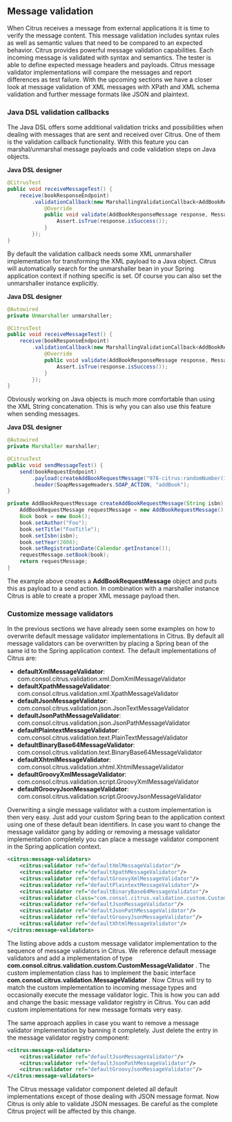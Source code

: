 ## Message validation

When Citrus receives a message from external applications it is time to verify the message content. This message validation includes syntax rules as well as semantic values that need to be compared to an expected behavior. Citrus provides powerful message validation capabilities. Each incoming message is validated with syntax and semantics. The tester is able to define expected message headers and payloads. Citrus message validator implementations will compare the messages and report differences as test failure. With the upcoming sections we have a closer look at message validation of XML messages with XPath and XML schema validation and further message formats like JSON and plaintext.

### Java DSL validation callbacks

The Java DSL offers some additional validation tricks and possibilities when dealing with messages that are sent and received over Citrus. One of them is the validation callback functionality. With this feature you can marshal/unmarshal message payloads and code validation steps on Java objects.

**Java DSL designer** 

```java
@CitrusTest
public void receiveMessageTest() {
    receive(bookResponseEndpoint)
        .validationCallback(new MarshallingValidationCallback<AddBookResponseMessage>() {
            @Override
            public void validate(AddBookResponseMessage response, MessageHeaders headers) {
                Assert.isTrue(response.isSuccess());
            }
        });
}
```

By default the validation callback needs some XML unmarshaller implementation for transforming the XML payload to a Java object. Citrus will automatically search for the unmarshaller bean in your Spring application context if nothing specific is set. Of course you can also set the unmarshaller instance explicitly.

**Java DSL designer** 

```java
@Autowired
private Unmarshaller unmarshaller;

@CitrusTest
public void receiveMessageTest() {
    receive(bookResponseEndpoint)
        .validationCallback(new MarshallingValidationCallback<AddBookResponseMessage>(unmarshaller) {
            @Override
            public void validate(AddBookResponseMessage response, MessageHeaders headers) {
                Assert.isTrue(response.isSuccess());
            }
        });
}
```

Obviously working on Java objects is much more comfortable than using the XML String concatenation. This is why you can also use this feature when sending messages.

**Java DSL designer** 

```java
@Autowired
private Marshaller marshaller;

@CitrusTest
public void sendMessageTest() {
    send(bookRequestEndpoint)
        .payload(createAddBookRequestMessage("978-citrus:randomNumber(10)"), marshaller)
        .header(SoapMessageHeaders.SOAP_ACTION, "addBook");
}

private AddBookRequestMessage createAddBookRequestMessage(String isbn) {
    AddBookRequestMessage requestMessage = new AddBookRequestMessage();
    Book book = new Book();
    book.setAuthor("Foo");
    book.setTitle("FooTitle");
    book.setIsbn(isbn);
    book.setYear(2008);
    book.setRegistrationDate(Calendar.getInstance());
    requestMessage.setBook(book);
    return requestMessage;
}
```

The example above creates a **AddBookRequestMessage** object and puts this as payload to a send action. In combination with a marshaller instance Citrus is able to create a proper XML message payload then.

### Customize message validators

In the previous sections we have already seen some examples on how to overwrite default message validator implementations in Citrus. By default all message validators can be overwritten by placing a Spring bean of the same id to the Spring application context. The default implementations of Citrus are:

*  **defaultXmlMessageValidator**: com.consol.citrus.validation.xml.DomXmlMessageValidator 
*  **defaultXpathMessageValidator**: com.consol.citrus.validation.xml.XpathMessageValidator 
*  **defaultJsonMessageValidator**: com.consol.citrus.validation.json.JsonTextMessageValidator 
*  **defaultJsonPathMessageValidator**: com.consol.citrus.validation.json.JsonPathMessageValidator 
*  **defaultPlaintextMessageValidator**: com.consol.citrus.validation.text.PlainTextMessageValidator 
*  **defaultBinaryBase64MessageValidator**: com.consol.citrus.validation.text.BinaryBase64MessageValidator 
*  **defaultXhtmlMessageValidator**: com.consol.citrus.validation.xhtml.XhtmlMessageValidator 
*  **defaultGroovyXmlMessageValidator**: com.consol.citrus.validation.script.GroovyXmlMessageValidator 
*  **defaultGroovyJsonMessageValidator**: com.consol.citrus.validation.script.GroovyJsonMessageValidator 

Overwriting a single message validator with a custom implementation is then very easy. Just add your custom Spring bean to the application context using one of these default bean identifiers. In case you want to change the message validator gang by adding or removing a message validator implementation completely you can place a message validator component in the Spring application context.

```xml
<citrus:message-validators>
    <citrus:validator ref="defaultXmlMessageValidator"/>
    <citrus:validator ref="defaultXpathMessageValidator"/>
    <citrus:validator ref="defaultGroovyXmlMessageValidator"/>
    <citrus:validator ref="defaultPlaintextMessageValidator"/>
    <citrus:validator ref="defaultBinaryBase64MessageValidator"/>
    <citrus:validator class="com.consol.citrus.validation.custom.CustomMessageValidator"/>
    <citrus:validator ref="defaultJsonMessageValidator"/>
    <citrus:validator ref="defaultJsonPathMessageValidator"/>
    <citrus:validator ref="defaultGroovyJsonMessageValidator"/>
    <citrus:validator ref="defaultXhtmlMessageValidator"/>
</citrus:message-validators>
```

The listing above adds a custom message validator implementation to the sequence of message validators in Citrus. We reference default message validators and add a implementation of type **com.consol.citrus.validation.custom.CustomMessageValidator** . The custom implementation class has to implement the basic interface **com.consol.citrus.validation.MessageValidator** . Now Citrus will try to match the custom implementation to incoming message types and occasionally execute the message validator logic. This is how you can add and change the basic message validator registry in Citrus. You can add custom implementations for new message formats very easy.

The same approach applies in case you want to remove a message validator implementation by banning it completely. Just delete the entry in the message validator registry component:

```xml
<citrus:message-validators>
    <citrus:validator ref="defaultJsonMessageValidator"/>
    <citrus:validator ref="defaultJsonPathMessageValidator"/>
    <citrus:validator ref="defaultGroovyJsonMessageValidator"/>
</citrus:message-validators>
```

The Citrus message validator component deleted all default implementations except of those dealing with JSON message format. Now Citrus is only able to validate JSON messages. Be careful as the complete Citrus project will be affected by this change.

